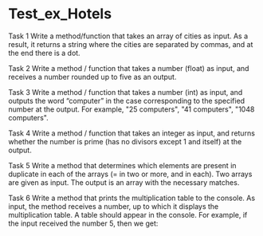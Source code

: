 # Test_ex_Hotels

Task 1
Write a method/function that takes an array of cities as input.
As a result, it returns a string where the cities are separated by commas, and at the end there is a dot.

Task 2
Write a method / function that takes a number (float) as input, and receives a number rounded up to five as an output.

Task 3
Write a method / function that takes a number (int) as input, and outputs the word “computer” in the case corresponding to the specified number at the output.
For example, "25 computers", "41 computers", "1048 computers".

Task 4
Write a method / function that takes an integer as input, and returns whether the number is prime (has no divisors except 1 and itself) at the output.

Task 5
Write a method that determines which elements are present in duplicate in each of the arrays (= in two or more, and in each). 
Two arrays are given as input. The output is an array with the necessary matches.

Task 6
Write a method that prints the multiplication table to the console. As input, the method receives a number, up to which it displays the multiplication table. 
A table should appear in the console. For example, if the input received the number 5, then we get:
